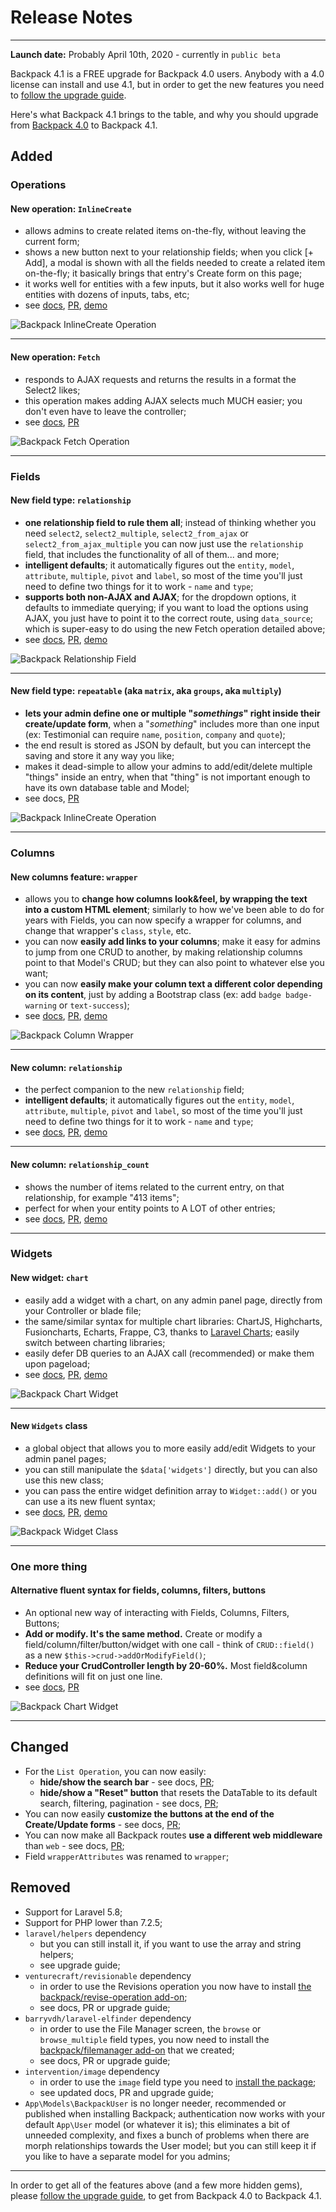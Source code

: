 # Release Notes

---

**Launch date:** Probably April 10th, 2020 - currently in ```public beta```

Backpack 4.1 is a FREE upgrade for Backpack 4.0 users. Anybody with a 4.0 license can install and use 4.1, but in order to get the new features you need to [follow the upgrade guide](/docs/{{version}}/upgrade-guide).

Here's what Backpack 4.1 brings to the table, and why you should upgrade from [Backpack 4.0](/docs/4.0) to Backpack 4.1.


<a name="added"></a>
## Added

### Operations

#### **New operation: ```InlineCreate```** 

- allows admins to create related items on-the-fly, without leaving the current form;
- shows a new button next to your relationship fields; when you click [+ Add], a modal is shown with all the fields needed to create a related item on-the-fly; it basically brings that entry's Create form on this page;
- it works well for entities with a few inputs, but it also works well for huge entities with dozens of inputs, tabs, etc;
- see [docs](http://backpackforlaravel.test/docs/4.1/crud-operation-inline-create), [PR](https://github.com/Laravel-Backpack/CRUD/pull/2311), [demo](http://demo-beta.backpackforlaravel.com/admin/monster)

![Backpack InlineCreate Operation](https://backpackforlaravel.com/uploads/docs-4-1/release_notes/inline_create_small.gif)

<hr>

#### **New operation: ```Fetch```** 

- responds to AJAX requests and returns the results in a format the Select2 likes;
- this operation makes adding AJAX selects much MUCH easier; you don't even have to leave the controller;
- see [docs](/docs/4.1/crud-operation-fetch), [PR](https://github.com/Laravel-Backpack/CRUD/pull/2308)

![Backpack Fetch Operation](https://backpackforlaravel.com/uploads/docs-4-1/release_notes/fetch.png)

<hr>

### Fields

#### **New field type: ```relationship```** 

- **one relationship field to rule them all**; instead of thinking whether you need ```select2```, ```select2_multiple```, ```select2_from_ajax``` or ```select2_from_ajax_multiple``` you can now just use the ```relationship``` field, that includes the functionality of all of them... and more;
- **intelligent defaults**; it automatically figures out the ```entity```, ```model```, ```attribute```, ```multiple```, ```pivot``` and  ```label```, so most of the time you'll just need to define two things for it to work - ```name``` and ```type```;
- **supports both non-AJAX and AJAX**; for the dropdown options, it defaults to immediate querying; if you want to load the options using AJAX, you just have to point it to the correct route, using ```data_source```; which is super-easy to do using the new Fetch operation detailed above;
- see [docs](/docs/4.1/crud-fields#relationship), [PR](https://github.com/Laravel-Backpack/CRUD/pull/2311), [demo](http://demo-beta.backpackforlaravel.com/admin/monster)

![Backpack Relationship Field](https://backpackforlaravel.com/uploads/docs-4-1/release_notes/relationship.png)

<hr>

#### **New field type: ```repeatable```** (aka ```matrix```, aka ```groups```, aka ```multiply```) 

- **lets your admin define one or multiple "_somethings_" right inside their create/update form**, when a "_something_" includes more than one input (ex: Testimonial can require ```name```, ```position```, ```company``` and ```quote```);
- the end result is stored as JSON by default, but you can intercept the saving and store it any way you like;
- makes it dead-simple to allow your admins to add/edit/delete multiple "things" inside an entry, when that "thing" is not important enough to have its own database table and Model;
- see docs, [PR](https://github.com/Laravel-Backpack/CRUD/pull/2266)

![Backpack InlineCreate Operation](https://backpackforlaravel.com/uploads/docs-4-1/release_notes/repeatable_small.gif)

<hr>

### Columns

#### **New columns feature: ```wrapper```** 

- allows you to **change how columns look&feel, by wrapping the text into a custom HTML element**; similarly to how we've been able to do for years with Fields, you can now specify a wrapper for columns, and change that wrapper's ```class```, ```style```, etc.
- you can now **easily add links to your columns**; make it easy for admins to jump from one CRUD to another, by making relationship columns point to that Model's CRUD; but they can also point to whatever else you want;
- you can now **easily make your column text a different color depending on its content**, just by adding a Bootstrap class (ex: add ```badge badge-warning``` or ```text-success```);
- see [docs](/docs/{{version}}/crud-columns#wrap-column-text-in-an-html-element), [PR](https://github.com/Laravel-Backpack/CRUD/pull/2448), [demo](http://demo-beta.backpackforlaravel.com/admin/article)


![Backpack Column Wrapper](https://backpackforlaravel.com/uploads/docs-4-1/release_notes/column_wrapper_small.gif)

<hr> 

#### **New column: ```relationship```** 

- the perfect companion to the new ```relationship``` field;
- **intelligent defaults**; it automatically figures out the ```entity```, ```model```, ```attribute```, ```multiple```, ```pivot``` and  ```label```, so most of the time you'll just need to define two things for it to work - ```name``` and ```type```;
- see [docs](/docs/{{version}}/crud-columns#relationship), [PR](https://github.com/Laravel-Backpack/CRUD/pull/2615), [demo](http://demo-beta.backpackforlaravel.com/admin/monster)


<hr> 

#### **New column: ```relationship_count```** 

- shows the number of items related to the current entry, on that relationship, for example "413 items";
- perfect for when your entity points to A LOT of other entries;
- see [docs](/docs/{{version}}/crud-columns#relationship_count), [PR](https://github.com/Laravel-Backpack/CRUD/pull/2615), [demo](http://demo-beta.backpackforlaravel.com/admin/monster)


<hr> 

### Widgets

#### **New widget: ```chart```** 

- easily add a widget with a chart, on any admin panel page, directly from your Controller or blade file;
- the same/similar syntax for multiple chart libraries: ChartJS, Highcharts, Fusioncharts, Echarts, Frappe, C3, thanks to [Laravel Charts](https://charts.erik.cat/); easily switch between charting libraries;
- easily defer DB queries to an AJAX call (recommended) or make them upon pageload;   
- see [docs](/docs/4.1/base-widgets#chart), [PR](https://github.com/Laravel-Backpack/CRUD/pull/2596), [demo](http://demo-beta.backpackforlaravel.com/admin/)


![Backpack Chart Widget](https://backpackforlaravel.com/uploads/docs-4-1/release_notes/chart_widget_small.gif)

<hr>

#### **New ```Widgets``` class** 

- a global object that allows you to more easily add/edit Widgets to your admin panel pages;
- you can still manipulate the ```$data['widgets']``` directly, but you can also use this new class;
- you can pass the entire widget definition array to ```Widget::add()``` or you can use a its new fluent syntax;
- see [docs](/docs/4.1/base-widgets#widgets-api), [PR](https://github.com/Laravel-Backpack/CRUD/pull/2599), [demo](http://demo-beta.backpackforlaravel.com/admin/)


![Backpack Widget Class](https://backpackforlaravel.com/uploads/docs-4-1/release_notes/widget_class.png)

<hr>

### One more thing

#### **Alternative fluent syntax for fields, columns, filters, buttons** 

- An optional new way of interacting with Fields, Columns, Filters, Buttons;
- **Add or modify. It's the same method.** Create or modify a field/column/filter/button/widget with one call - think of ```CRUD::field()``` as a new ```$this->crud->addOrModifyField()```;
- **Reduce your CrudController length by 20-60%.** Most field&column definitions will fit on just one line.
- see [docs](/docs/4.1/crud-fluent-syntax), [PR](https://github.com/Laravel-Backpack/CRUD/pull/2513)


![Backpack Chart Widget](https://backpackforlaravel.com/uploads/docs-4-1/release_notes/before_after_maybe_fluent_syntax.png)

<hr>


<a name="changed"></a>
## Changed

- For the ```List Operation```, you can now easily:
	- **hide/show the search bar** - see docs, [PR](https://github.com/Laravel-Backpack/CRUD/pull/2479);
	- **hide/show a "Reset" button** that resets the DataTable to its default search, filtering, pagination - see docs, [PR](https://github.com/Laravel-Backpack/CRUD/pull/2509);
- You can now easily **customize the buttons at the end of the Create/Update forms** - see docs, [PR](https://github.com/Laravel-Backpack/CRUD/pull/2356);
- You can now make all Backpack routes **use a different web middleware** than ```web``` - see docs, [PR](https://github.com/Laravel-Backpack/CRUD/pull/2408);
- Field ```wrapperAttributes``` was renamed to ```wrapper```;


<a name="removed"></a>
## Removed

- Support for Laravel 5.8;
- Support for PHP lower than 7.2.5;
- ```laravel/helpers``` dependency 
	- but you can still install it, if you want to use the array and string helpers; 
	- see upgrade guide;
- ```venturecraft/revisionable``` dependency 
	- in order to use the Revisions operation you now have to install [the backpack/revise-operation add-on](https://github.com/laravel-backpack/revise-operation); 
	- see docs, PR or upgrade guide;
- ```barryvdh/laravel-elfinder``` dependency 
	- in order to use the File Manager screen, the ```browse``` or ```browse_multiple``` field types, you now need to install the [backpack/filemanager add-on](https://github.com/Laravel-Backpack/FileManager) that we created; 
	- see docs, PR or upgrade guide;
- ```intervention/image``` dependency 
	- in order to use the ```image``` field type you need to [install the package](http://image.intervention.io/getting_started/installation); 
	- see updated docs, PR and upgrade guide; 
- ```App\Models\BackpackUser``` is no longer needer, recommended or published when installing Backpack; authentication now works with your default ```App\User``` model (or whatever it is); this eliminates a bit of unneeded complexity, and fixes a bunch of problems when there are morph relationships towards the User model; but you can still keep it if you like to have a separate model for you admins;


---

In order to get all of the features above (and a few more hidden gems), please [follow the upgrade guide](/docs/{{version}}/upgrade-guide), to get from Backpack 4.0 to Backpack 4.1.